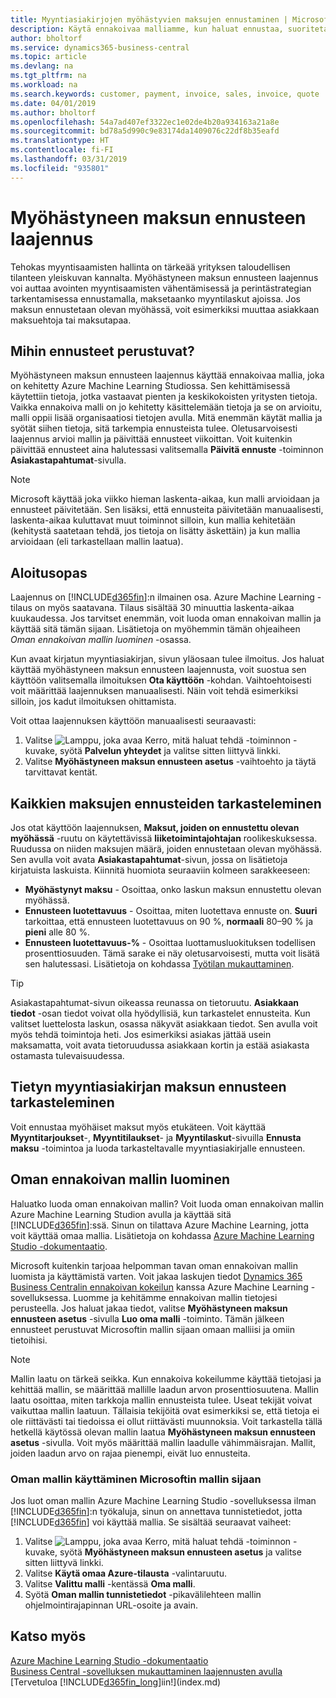 ```yaml
---
title: Myyntiasiakirjojen myöhästyvien maksujen ennustaminen | Microsoft Docs
description: Käytä ennakoivaa malliamme, kun haluat ennustaa, suoritetaanko laskun maksu ajoissa.
author: bholtorf
ms.service: dynamics365-business-central
ms.topic: article
ms.devlang: na
ms.tgt_pltfrm: na
ms.workload: na
ms.search.keywords: customer, payment, invoice, sales, invoice, quote
ms.date: 04/01/2019
ms.author: bholtorf
ms.openlocfilehash: 54a7ad407ef3322ec1e02de4b20a934163a21a8e
ms.sourcegitcommit: bd78a5d990c9e83174da1409076c22df8b35eafd
ms.translationtype: HT
ms.contentlocale: fi-FI
ms.lasthandoff: 03/31/2019
ms.locfileid: "935801"
---
```

# <a name="the-late-payment-prediction-extension"></a>Myöhästyneen maksun ennusteen laajennus  
Tehokas myyntisaamisten hallinta on tärkeää yrityksen taloudellisen tilanteen yleiskuvan kannalta. Myöhästyneen maksun ennusteen laajennus voi auttaa avointen myyntisaamisten vähentämisessä ja perintästrategian tarkentamisessa ennustamalla, maksetaanko myyntilaskut ajoissa. Jos maksun ennustetaan olevan myöhässä, voit esimerkiksi muuttaa asiakkaan maksuehtoja tai maksutapaa.

## <a name="what-are-predictions-based-on"></a>Mihin ennusteet perustuvat?  
Myöhästyneen maksun ennusteen laajennus käyttää ennakoivaa mallia, joka on kehitetty Azure Machine Learning Studiossa. Sen kehittämisessä käytettiin tietoja, jotka vastaavat pienten ja keskikokoisten yritysten tietoja. Vaikka ennakoiva malli on jo kehitetty käsittelemään tietoja ja se on arvioitu, malli oppii lisää organisaatiosi tietojen avulla. Mitä enemmän käytät mallia ja syötät siihen tietoja, sitä tarkempia ennusteista tulee. Oletusarvoisesti laajennus arvioi mallin ja päivittää ennusteet viikoittan. Voit kuitenkin päivittää ennusteet aina halutessasi valitsemalla **Päivitä ennuste** -toiminnon **Asiakastapahtumat**-sivulla.  

> [!Note]
> Microsoft käyttää joka viikko hieman laskenta-aikaa, kun malli arvioidaan ja ennusteet päivitetään. Sen lisäksi, että ennusteita päivitetään manuaalisesti, laskenta-aikaa kuluttavat muut toiminnot silloin, kun mallia kehitetään (kehitystä saatetaan tehdä, jos tietoja on lisätty äskettäin) ja kun mallia arvioidaan (eli tarkastellaan mallin laatua).

## <a name="getting-started"></a>Aloitusopas
Laajennus on [!INCLUDE[d365fin](includes/d365fin_md.md)]:n ilmainen osa. Azure Machine Learning -tilaus on myös saatavana. Tilaus sisältää 30 minuuttia laskenta-aikaa kuukaudessa. Jos tarvitset enemmän, voit luoda oman ennakoivan mallin ja käyttää sitä tämän sijaan. Lisätietoja on myöhemmin tämän ohjeaiheen _Oman ennakoivan mallin luominen_ -osassa.  

Kun avaat kirjatun myyntiasiakirjan, sivun yläosaan tulee ilmoitus. Jos haluat käyttää myöhästyneen maksun ennusteen laajennusta, voit suostua sen käyttöön valitsemalla ilmoituksen **Ota käyttöön** -kohdan. Vaihtoehtoisesti voit määrittää laajennuksen manuaalisesti. Näin voit tehdä esimerkiksi silloin, jos kadut ilmoituksen ohittamista.  

Voit ottaa laajennuksen käyttöön manuaalisesti seuraavasti:

1. Valitse ![Lamppu, joka avaa Kerro, mitä haluat tehdä -toiminnon](media/ui-search/search_small.png "Kerro, mitä haluat tehdä") -kuvake, syötä **Palvelun yhteydet** ja valitse sitten liittyvä linkki.  
2. Valitse **Myöhästyneen maksun ennusteen asetus** -vaihtoehto ja täytä tarvittavat kentät.

## <a name="viewing-all-payment-predictions"></a>Kaikkien maksujen ennusteiden tarkasteleminen
Jos otat käyttöön laajennuksen, **Maksut, joiden on ennustettu olevan myöhässä** -ruutu on käytettävissä **liiketoimintajohtajan** roolikeskuksessa. Ruudussa on niiden maksujen määrä, joiden ennustetaan olevan myöhässä. Sen avulla voit avata **Asiakastapahtumat**-sivun, jossa on lisätietoja kirjatuista laskuista. Kiinnitä huomiota seuraaviin kolmeen sarakkeeseen:  

* **Myöhästynyt maksu** - Osoittaa, onko laskun maksun ennustettu olevan myöhässä.
* **Ennusteen luotettavuus** - Osoittaa, miten luotettava ennuste on. **Suuri** tarkoittaa, että ennusteen luotettavuus on 90 %, **normaali** 80–90 % ja **pieni** alle 80 %.
* **Ennusteen luotettavuus-%** - Osoittaa luottamusluokituksen todellisen prosenttiosuuden. Tämä sarake ei näy oletusarvoisesti, mutta voit lisätä sen halutessasi. Lisätietoja on kohdassa [Työtilan mukauttaminen](ui-personalization-user.md).

> [!Tip]
> Asiakastapahtumat-sivun oikeassa reunassa on tietoruutu. **Asiakkaan tiedot** -osan tiedot voivat olla hyödyllisiä, kun tarkastelet ennusteita. Kun valitset luettelosta laskun, osassa näkyvät asiakkaan tiedot. Sen avulla voit myös tehdä toimintoja heti. Jos esimerkiksi asiakas jättää usein maksamatta, voit avata tietoruudussa asiakkaan kortin ja estää asiakasta ostamasta tulevaisuudessa.  

## <a name="viewing-a-payment-prediction-for-a-specific-sales-document"></a>Tietyn myyntiasiakirjan maksun ennusteen tarkasteleminen
Voit ennustaa myöhäiset maksut myös etukäteen. Voit käyttää **Myyntitarjoukset**-, **Myyntitilaukset**- ja **Myyntilaskut**-sivuilla **Ennusta maksu** -toimintoa ja luoda tarkasteltavalle myyntiasiakirjalle ennusteen.

<!--## Scheduling Payment Predictions
On the **Late Payment Prediction Setup** page you can schedule updates to payment predictions for a time that is convenient for you. -->

## <a name="building-your-own-predictive-model"></a>Oman ennakoivan mallin luominen
Haluatko luoda oman ennakoivan mallin? Voit luoda oman ennakoivan mallin Azure Machine Learning Studion avulla ja käyttää sitä [!INCLUDE[d365fin](includes/d365fin_md.md)]:ssä. Sinun on tilattava Azure Machine Learning, jotta voit käyttää omaa mallia. Lisätietoja on kohdassa [Azure Machine Learning Studio -dokumentaatio](https://go.microsoft.com/fwlink/?linkid=861765).  

Microsoft kuitenkin tarjoaa helpomman tavan oman ennakoivan mallin luomista ja käyttämistä varten. Voit jakaa laskujen tiedot [Dynamics 365 Business Centralin ennakoivan kokeilun](https://go.microsoft.com/fwlink/?linkid=2086310) kanssa Azure Machine Learning -sovelluksessa. Luomme ja kehitämme ennakoivan mallin tietojesi perusteella. Jos haluat jakaa tiedot, valitse **Myöhästyneen maksun ennusteen asetus** -sivulla **Luo oma malli** -toiminto. Tämän jälkeen ennusteet perustuvat Microsoftin mallin sijaan omaan malliisi ja omiin tietoihisi.  

> [!Note]
>   Mallin laatu on tärkeä seikka. Kun ennakoiva kokeilumme käyttää tietojasi ja kehittää mallin, se määrittää mallille laadun arvon prosenttiosuutena. Mallin laatu osoittaa, miten tarkkoja mallin ennusteista tulee. Useat tekijät voivat vaikuttaa mallin laatuun. Tällaisia tekijöitä ovat esimerkiksi se, että tietoja ei ole riittävästi tai tiedoissa ei ollut riittävästi muunnoksia. Voit tarkastella tällä hetkellä käytössä olevan mallin laatua **Myöhästyneen maksun ennusteen asetus** -sivulla. Voit myös määrittää mallin laadulle vähimmäisrajan. Mallit, joiden laadun arvo on rajaa pienempi, eivät luo ennusteita.  

### <a name="to-use-your-model-instead-of-ours"></a>Oman mallin käyttäminen Microsoftin mallin sijaan  
Jos luot oman mallin Azure Machine Learning Studio -sovelluksessa ilman [!INCLUDE[d365fin](includes/d365fin_md.md)]:n työkaluja, sinun on annettava tunnistetiedot, jotta [!INCLUDE[d365fin](includes/d365fin_md.md)] voi käyttää mallia. Se sisältää seuraavat vaiheet:

1. Valitse ![Lamppu, joka avaa Kerro, mitä haluat tehdä -toiminnon](media/ui-search/search_small.png "Kerro, mitä haluat tehdä") -kuvake, syötä **Myöhästyneen maksun ennusteen asetus** ja valitse sitten liittyvä linkki.  
2. Valitse **Käytä omaa Azure-tilausta** -valintaruutu.  
3. Valitse **Valittu malli** -kentässä **Oma malli**.  
4. Syötä **Oman mallin tunnistetiedot** -pikavälilehteen mallin ohjelmointirajapinnan URL-osoite ja avain.  

## <a name="see-also"></a>Katso myös  
[Azure Machine Learning Studio -dokumentaatio](https://go.microsoft.com/fwlink/?linkid=861765)  
[Business Central -sovelluksen mukauttaminen laajennusten avulla](ui-extensions.md)  
[Tervetuloa [!INCLUDE[d365fin_long](includes/d365fin_long_md.md)]iin!](index.md)  
